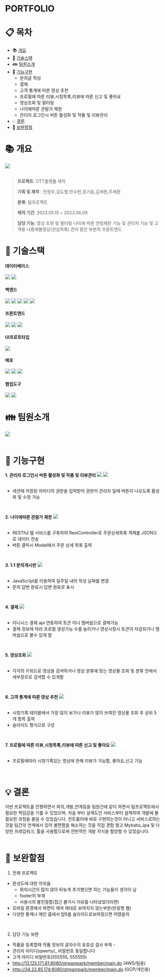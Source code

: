 # PORTFOLIO
# :clipboard: 목차

- :books: <a href="#outline">개요</a>
- :wrench: <a href="#tech">기술스택</a>
- :family: <a href="#team">팀원소개</a>
- :bookmark_tabs: <a href="#function">기능구현</a>
  - 문의글 작성
  - 결제
  - 고객 통계에 따른 영상 추천
  - 프로필에 따른 리뷰,시청목록,리뷰에 따른 신고 및 좋아요 
  - 영상조회 및 필터링
  - 나이에따른 관람가 제한
  - 관리자 로그인시 버튼 활성화 및 작품 및 리뷰관리
- :bulb: <a href="#result">결론</a>
- :mag_right: <a href="#fullfill">보완할점</a>

# :books: <a name="outline">개요</a>
<img src="https://raw.githubusercontent.com/J3ONG/Portfolio1/main/src/main/resources/static/images/portfolioimage/2.png"> <br/><br/>

>**프로젝트**: OTT플랫폼 제작
>
>**기획 및 제작** : 천정우,김도형,민수현,장기웅,김세현,주세환
>
>**분류**: 팀프로젝트
>
>**제작 기간**: 2023.05.15 ~ 2023.06.09
>
>**담당 기능**: 영상 조회 및 필터링 나이에 따른 연령제한 기능 및 관리자 기능 및 고객용 나중에볼영상(관심목록) 관리 맡은 부분의 프론트엔드

# :wrench: <a name="tech">기술스택</a>
<h4>데이터베이스</h4>
<div align="left">
 	<img src="https://img.shields.io/badge/ORACLE-F80000?style=flat&logo=oracle&logoColor=white" />
  <img src="https://img.shields.io/badge/H2-232F3E?style=flat&logo=h2&logoColor=white" />
</div> 
<h4>백엔드</h4>
<div align="left">
 	<img src="https://img.shields.io/badge/JAVA-007396?style=flat&logo=Java&logoColor=white"/>
  <img src="https://img.shields.io/badge/Spring Boot-6DB33F?style=flat&logo=springboot&logoColor=white" />
  <img src="https://img.shields.io/badge/Spring Security-6DB33F?style=flat&logo=springsecurity&logoColor=white" />
  <img src="https://img.shields.io/badge/JPA-59666C?style=flat&logo=hibernate&logoColor=white" />
  <img src="https://img.shields.io/badge/MyBatis-232F3E?style=flat&logo=mybatis&logoColor=white" />
</div> 
<h4>프론트엔드</h4>
<div align="left">
	<img src="https://img.shields.io/badge/HTML5-E34F26?style=flat&logo=HTML5&logoColor=white" />
	<img src="https://img.shields.io/badge/CSS3-1572B6?style=flat&logo=CSS3&logoColor=white" />
  <img src="https://img.shields.io/badge/JAVASCRIPT-F7DF1E?style=flat&logo=javascript&logoColor=white" />
</div>
<h4>UI프로토타입</h4>
<div align="left">
	<img src="https://img.shields.io/badge/FIGMA-F24E1E?style=flat&logo=figma&logoColor=white" />
</div>
<h4>배포</h4>
<div align="left">
  <img src="https://img.shields.io/badge/Linux-FCC624?style=flat&logo=linux&logoColor=white" />
	<img src="https://img.shields.io/badge/AWS-232F3E?style=flat&logo=amazonaws&logoColor=white" />
	<img src="https://img.shields.io/badge/GCP-FFFFFF?style=flat?logo=googlecloud&logoColor=white" />
</div>
<h4>협업도구</h4>
<div align="left">
	<img src="https://img.shields.io/badge/Notion-000000?style=flat&logo=Notion&logoColor=white" />
	<img src="https://img.shields.io/badge/GitHub-181717?style=flat&logo=GitHub&logoColor=white" />
</div>

# :family: <a name="team">팀원소개</a>
<img src="https://raw.githubusercontent.com/J3ONG/Portfolio1/main/src/main/resources/static/images/portfolioimage/1.png"> <br/><br/>
# :bookmark_tabs: <a name="function">기능구현</a>
**1. 관리자 로그인시 버튼 활성화 및 작품 및 리뷰관리**
<img src="https://raw.githubusercontent.com/J3ONG/Portfolio1/main/src/main/resources/static/images/portfolioimage/activebutton.png">
<img src="https://raw.githubusercontent.com/J3ONG/Portfolio1/main/src/main/resources/static/images/portfolioimage/deactivatedbutton.png"> <br/><br/>
- 세션에 저장된 아이디의 권한을 입력받아 권한이 관리자 일때 버튼이 나오도록 활성화 및 수정 가능 
<br/>

**2. 나이에따른 관람가 제한**
<img src="https://raw.githubusercontent.com/J3ONG/Portfolio1/main/src/main/resources/static/images/portfolioimage/agechk.gif"> <br/><br/>
- RESTful 웹 서비스를 구축하여 RestController로 주문상세목록 객체를 JSON으로 데이터 전송
- 버튼 클릭시 Modal에서 주문 상세 목록 출력
<br/>

**3. 1:1 문의게시판**
<img src="https://raw.githubusercontent.com/J3ONG/Portfolio1/main/src/main/resources/static/images/portfolioimage/board1.png"> <br/><br/>
- JavaScript를 이용하여 일주일 내의 작성 날짜를 변경
- 문의 답변 완료시 답변 완료로 표시
<br/>

**4. 결제**
<img src="https://raw.githubusercontent.com/J3ONG/Portfolio1/main/src/main/resources/static/images/portfolioimage/pay.png"> <br/><br/>
- 이니시스 결제 api 연동하여 토큰 이나 멤버쉽으로 결제가능
- 결제 정보에 따라 프로필 생성가능 수를 늘리거나 영상시청시 토큰이 차감되거나 멤버쉽으로 볼수 있게 함 
<br/>

**5. 영상조회**
<img src="https://raw.githubusercontent.com/J3ONG/Portfolio1/main/src/main/resources/static/images/portfolioimage/filter.gif"> <br/><br/>
- 각각의 키워드로 영상을 검색하거나 영상 분류에 맞는 영상물 조회 및 분류 안에서 세부장르로 검색할 수 있게함

<br/>

**6. 고객 통계에 따른 영상 추천**
<img src="https://raw.githubusercontent.com/J3ONG/Portfolio1/main/src/main/resources/static/images/portfolioimage/most.png"> <br/><br/>
- 시청기록 테이블에서 가장 많이 보거나 리뷰가 많이 쓰여진 영상물 조회 후 상위 5개 항목 출력
- 슬라이드 형식으로 구성
<br/>

**7. 프로필에 따른 리뷰,시청목록,리뷰에 따른 신고 및 좋아요**
<img src="https://raw.githubusercontent.com/J3ONG/Portfolio1/main/src/main/resources/static/images/portfolioimage/review.gif"> <br/><br/>
- 프로필에따라 시청기록있는 영상에 한해 리뷰가 가능함, 좋아요,신고 기능 
<br/>

# :bulb: <a name="result">결론</a>
이번 프로젝트를 진행하면서 회의,개발,연계등을 팀원간에 같이 하면서 팀프로젝트에서 필요한 책임감을 기를 수 있었으며, 처음 부터 설계도인 서비스부터 
설계하여 개발에 불필요한 과정을 줄일 수 있었습니다. 컨트롤러에 바로 구현하는것이 아니고 서비스로하는 것을 팀간의 연계에서 있어 불편함을 해소하는 것을
직접 경험 했고 Mybatis,Jpa 및 다양한 프레임워크, 툴을 사용함으로써 전반적인 개발 지식을 함양할 수 있었습니다.<br/><br/>

# :mag_right: <a name="fullfill">보완할점</a>
1. 전체 프로젝트
 - 완성도에 대한 아쉬움
   - 회의시간이 많지 않아 뒤늦게 추가했으면 하는 기능들이 생각이 남
   - footer의 부재
   - 사용시의 불친절함(접근 불가시 이유를 나타냈었더라면)
 - 모바일 환경에서 화면이 깨져 제대로 보여지지 않는부분(반응형 웹)
 - 다양한 통계나 메인 홈에서 탑5를 슬라이드로보여줬으면 어땠을까 
 <br/>

2. 담당 기능 보완
 - 작품을 등록할때 작품 정보의 글자수의 유효성 검사 부족 - 
 - 관리자 아이디(qwerty)_ 비밀번호 동일합니다
 - 고객 아이디 비밀번호(555555, 555555)
 - http://13.125.171.81:8080/streampark/member/main.do (AWS/팀용)
 - http://34.22.85.174:8080/streampark/member/main.do (GCP/개인용)
